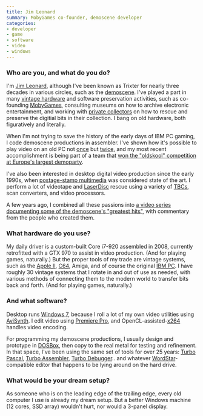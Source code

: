 ```yaml
---
title: Jim Leonard
summary: MobyGames co-founder, demoscene developer
categories:
- developer
- game
- software
- video
- windows
---
```


### Who are you, and what do you do?

I'm [Jim Leonard](http://trixter.oldskool.org/ "Jim's website."), although I've been known as Trixter for nearly three decades in various circles, such as the [demoscene](http://en.wikipedia.org/wiki/Demoscene "The Wikipedia entry for demoscene."). I've played a part in many [vintage hardware](http://www.vintage-computer.com/vcforum/forum.php "The Vintage Computer forums.") and software preservation activities, such as co-founding [MobyGames](http://www.mobygames.com/ "A video game database."), consulting museums on how to archive electronic entertainment, and working with [private collectors](https://groups.google.com/forum/#!forum/swcollect "A software collectors Google group.") on how to rescue and preserve the digitial bits in their collection. I bang on old hardware, both figuratively and literally.

When I'm not trying to save the history of the early days of IBM PC gaming, I code demoscene productions in assembler. I've shown how it's possible to play video on an old PC not [once](https://www.youtube.com/watch?v=L6CkYou6hYU "Jim's 8088 corruption video on YouTube.") but [twice](http://trixter.oldskool.org/2014/06/19/8088-domination-post-mortem-part-1/ "Jim's post about his 8088 Domination software."), and my most recent accomplishment is being part of a team that [won the "oldskool" competition at Europe's largest demoparty](http://trixter.oldskool.org/2015/04/07/8088-mph-we-break-all-your-emulators/ "Jim's post on winning the Revision Party demoscene competition.").

I've also been interested in desktop digital video production since the early 1990s, when [postage-stamp multimedia][video-for-windows] was considered state of the art. I perform a lot of videotape and [LaserDisc](https://en.wikipedia.org/wiki/LaserDisc "The Wikipedia entry for LaserDisc.") rescue using a variety of [TBCs](https://en.wikipedia.org/wiki/Time_base_correction "The Wikipedia entry for time base correction."), scan converters, and video processors.

A few years ago, I combined all these passions into [a video series documenting some of the demoscene's "greatest hits"](http://www.mindcandydvd.com/ "Jim's collection of greatest hits from the demoscene."), with commentary from the people who created them.

### What hardware do you use?

My daily driver is a custom-built Core i7-920 assembled in 2008, currently retrofitted with a GTX 970 to assist in video production. (And for playing games, naturally.) But the proper tools of my trade are vintage systems, such as the [Apple II][ii], [C64][commodore-64], Amiga, and of course the original [IBM PC][pc]. I have roughly 30 vintage systems that I rotate in and out of use as needed, with various methods of connecting them to the modern world to transfer bits back and forth. (And for playing games, naturally.)

### And what software?

Desktop runs [Windows 7][windows-7], because I roll a lot of my own video utilities using [AviSynth][]. I edit video using [Premiere Pro][premiere-pro], and OpenCL-assisted-[x264][] handles video encoding.

For programming my demoscene productions, I usually design and prototype in [DOSBox][], then copy to the real metal for testing and refinement. In that space, I've been using the same set of tools for over 25 years: [Turbo Pascal][turbo-pascal], [Turbo Assembler][turbo-assembler], [Turbo Debugger][turbo-debugger].. and whatever [WordStar][]-compatible editor that happens to be lying around on the hard drive.

### What would be your dream setup?

As someone who is on the leading edge of the trailing edge, every old computer I use is already my dream setup. But a better Windows machine (12 cores, SSD array) wouldn't hurt, nor would a 3-panel display.

[ii]: https://en.wikipedia.org/wiki/Apple_II "An 8-bit computer."
[commodore-64]: https://en.wikipedia.org/wiki/Commodore_64 "An 8-bit computer."
[pc]: https://en.wikipedia.org/wiki/IBM_Personal_Computer "The original IBM personal computer."
[turbo-assembler]: https://en.wikipedia.org/wiki/Turbo_Assembler "An assembly code tool."
[turbo-pascal]: https://en.wikipedia.org/wiki/Turbo_Pascal "A compiler and IDE for Pascal."
[turbo-debugger]: https://en.wikipedia.org/wiki/Borland_Turbo_Debugger "A debugger for MS-DOS executables."
[avisynth]: http://avisynth.nl/index.php/Main_Page "A video editor and processor tool for Windows."
[dosbox]: http://www.dosbox.com/ "An x86/DOS emulator."
[video-for-windows]: https://en.wikipedia.org/wiki/Video_for_Windows "A multimedia framework for video playback on Windows."
[x264]: http://www.videolan.org/developers/x264.html "An H.264 library and tool."
[premiere-pro]: https://en.wikipedia.org/wiki/Adobe_Premiere_Pro "A video editing suite."
[wordstar]: https://en.wikipedia.org/wiki/WordStar "A DOS word processor."
[windows-7]: https://en.wikipedia.org/wiki/Windows_7 "An operating system."
